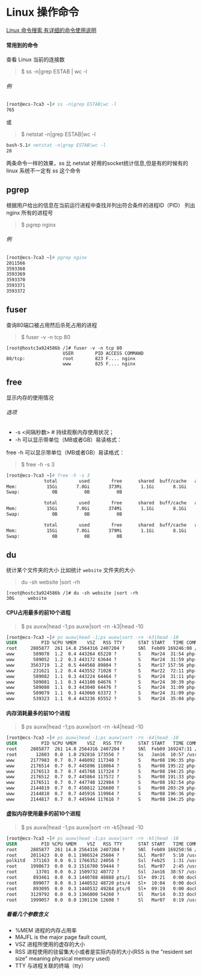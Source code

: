 # Linux 操作命令

[Linux 命令搜索,有详细的命令使用说明](https://jaywcjlove.gitee.io/linux-command/)

#### 常用到的命令

查看 Linux 当前的连接数
>$ ss -n|grep ESTAB | wc -l  
###### 例
```dockerfile
[root@ecs-7ca3 ~]# ss -n|grep ESTAB|wc -l
765
```
或
>$ netstat -n|grep ESTAB|wc -l

```dockerfile
bash-5.1# netstat -n|grep ESTAB|wc -l
28
```
两条命令一样的效果，ss 比 netstat 好用的socket统计信息,但是有的时候有的linux 系统不一定有 ss 这个命令

## pgrep

根据用户给出的信息在当前运行进程中查找并列出符合条件的进程ID（PID）
列出 nginx 所有的进程号
>$ pgrep nginx

###### 例
```dockerfile
[root@ecs-7ca3 ~]# pgrep nginx
2011566
3593368
3593369
3593370
3593371
3593372
```

## fuser
查询80端口被占用然后杀死占用的进程
>$ fuser -v -n tcp 80

```clickhouse
[root@hostc3a924586b /]# fuser -v -n tcp 80
                     USER        PID ACCESS COMMAND
80/tcp:              root        823 F.... nginx
                     www         825 F.... nginx
```
## free
显示内存的使用情况
###### 选项
* -s <间隔秒数> # 持续观察内存使用状况；
* -h 可以显示带单位（MB或者GB）易读格式：

free -h 可以显示带单位（MB或者GB）易读格式：
>$ free -h -s 3

```dockerfile
[root@ecs-7ca3 ~]# free -h -s 3
              total        used        free      shared  buff/cache   available
Mem:           15Gi       7.0Gi       373Mi       1.1Gi       8.1Gi       7.1Gi
Swap:            0B          0B          0B

              total        used        free      shared  buff/cache   available
Mem:           15Gi       7.0Gi       374Mi       1.1Gi       8.1Gi       7.1Gi
Swap:            0B          0B          0B

              total        used        free      shared  buff/cache   available
Mem:           15Gi       7.0Gi       379Mi       1.1Gi       8.1Gi       7.1Gi
Swap:            0B          0B          0B
```
## du 

统计某个文件夹的大小 比如统计 `website` 文件夹的大小
> du -sh website |sort -rh

```clickhouse
[root@hostc3a924586b /]# du -sh website |sort -rh
30G     website
```

#### CPU占用最多的前10个进程

>$ ps auxw|head -1;ps auxw|sort -rn -k3|head -10

```dockerfile
[root@ecs-7ca3 ~]# ps auxw|head -1;ps auxw|sort -rn -k3|head -10
USER         PID %CPU %MEM    VSZ   RSS TTY      STAT START   TIME COMMAND
root     2885877  261 14.8 2564316 2407204 ?     SNl  Feb09 169246:08 /tmp/.C3-unix/xmrig
www       589078  1.2  0.4 443264 65220 ?        S    Mar24  31:54 php-fpm: pool www
www       589052  1.2  0.3 443172 63644 ?        S    Mar24  31:59 php-fpm: pool www
www      3563719  1.2  0.5 444568 89804 ?        S    Mar17 157:56 php-fpm: pool www
www       231621  1.2  0.4 443552 71028 ?        S    Mar22  72:11 php-fpm: pool www
www       589082  1.1  0.3 443224 64464 ?        S    Mar24  31:11 php-fpm: pool www
www       589081  1.1  0.3 443100 64676 ?        S    Mar24  30:39 php-fpm: pool www
www       589080  1.1  0.3 443040 64476 ?        S    Mar24  31:09 php-fpm: pool www
www       589079  1.1  0.3 443060 63372 ?        S    Mar24  31:09 php-fpm: pool www
www       539323  1.1  0.4 443236 65552 ?        S    Mar24  35:04 php-fpm: pool www
```
#### 内存消耗最多的前10个进程
>$ ps auxw|head -1;ps auxw|sort -rn -k4|head -10

```dockerfile
[root@ecs-7ca3 ~]# ps auxw|head -1;ps auxw|sort -rn -k4|head -10
USER         PID %CPU %MEM    VSZ   RSS TTY      STAT START   TIME COMMAND
root     2885877  261 14.8 2564316 2407204 ?     SNl  Feb09 169247:31 /tmp/.C3-unix/xmrig
root       12803  0.0  1.0 292816 173556 ?       Ss   Jan16  10:57 /usr/lib/systemd/systemd-journald
www      2177983  0.7  0.7 446092 117340 ?       S    Mar08 196:35 php-fpm: pool www
www      2176514  0.7  0.7 445896 118064 ?       S    Mar08 195:22 php-fpm: pool www
www      2176513  0.7  0.7 445768 117324 ?       S    Mar08 194:25 php-fpm: pool www
www      2176512  0.7  0.7 445864 117572 ?       S    Mar08 191:33 php-fpm: pool www
www      2176511  0.7  0.7 447748 122984 ?       S    Mar08 192:54 php-fpm: pool www
www      2144819  0.7  0.7 450812 126600 ?       S    Mar08 203:29 php-fpm: pool www
www      2144818  0.7  0.7 445916 119964 ?       S    Mar08 196:36 php-fpm: pool www
www      2144817  0.7  0.7 445944 117616 ?       S    Mar08 194:25 php-fpm: pool www
```
#### 虚拟内存使用最多的前10个进程

>$ ps auxw|head -1;ps auxw|sort -rn -k5|head -10

```dockerfile
[root@ecs-7ca3 ~]# ps auxw|head -1;ps auxw|sort -rn -k5|head -10
USER         PID %CPU %MEM    VSZ   RSS TTY      STAT START   TIME COMMAND
root     2885877  261 14.8 2564316 2407204 ?     SNl  Feb09 169250:56 /tmp/.C3-unix/xmrig
root     2011423  0.0  0.1 1986524 25604 ?       SLl  Mar07   5:10 /usr/local/phpstudy/system/phpstudy -d
polkitd   371163  0.0  0.1 1766352 24056 ?       Ssl  Feb25   1:31 /usr/lib/polkit-1/polkitd --no-debug
root     1998673  0.0  0.3 1516780 59444 ?       Ssl  Mar07   2:45 /usr/bin/dockerd -H fd:// --containerd=/run/containerd/containerd.sock
root       13701  0.0  0.2 1509732 40772 ?       Ssl  Jan16  38:57 /usr/bin/containerd
root      893461  0.0  0.3 1440788 48888 pts/1   Sl+  09:21   0:00 docker exec -it 3b bash
root      899077  0.0  0.3 1440532 48720 pts/4   Sl+  10:04   0:00 docker exec -it c3 bash
root      893095  0.0  0.3 1440532 49284 pts/0   Sl+  09:19   0:00 docker exec -it 3b bash
root     3129792  0.0  0.3 1366800 54260 ?       Sl   Mar14   0:33 docker run --name hyperf-riskm -v /www/admin/hyperf-riskm:/home/hyperf-riskm -p 9505:9501 -it --privileged -u root --entrypoint /bin/sh hyperf:V1
root     1999057  0.0  0.0 1301136 12608 ?       Sl   Mar07   0:19 /usr/bin/docker-proxy -proto tcp -host-ip 0.0.0.0 -host-port 9503 -container-ip 172.17.0.4 -container-port 9501
```

##### 看看几个参数含义

* %MEM 进程的内存占用率
* MAJFL is the major page fault count,
* VSZ 进程所使用的虚存的大小
* RSS 进程使用的驻留集大小或者是实际内存的大小(RSS is the "resident set size" meaning physical memory used)
* TTY 与进程关联的终端（tty）
